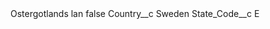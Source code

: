 <?xml version="1.0" encoding="UTF-8"?>
<CustomMetadata xmlns="http://soap.sforce.com/2006/04/metadata" xmlns:xsi="http://www.w3.org/2001/XMLSchema-instance" xmlns:xsd="http://www.w3.org/2001/XMLSchema">
    <label>Ostergotlands lan</label>
    <protected>false</protected>
    <values>
        <field>Country__c</field>
        <value xsi:type="xsd:string">Sweden</value>
    </values>
    <values>
        <field>State_Code__c</field>
        <value xsi:type="xsd:string">E</value>
    </values>
</CustomMetadata>
